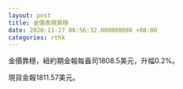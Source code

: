 ```yaml
---
layout: post
title: 金價表現靠穩
date: 2020-11-27 06:56:32.000000000 +08:00
categories: rthk
---
```


金價靠穩，紐約期金報每盎司1808.5美元，升幅0.2%。

現貨金報1811.57美元。
